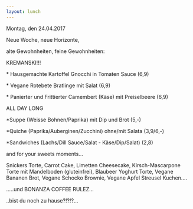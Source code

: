 ```yaml
---
layout: lunch
---
```



Montag, den 24.04.2017

Neue Woche, neue Horizonte,

alte Gewohnheiten, feine Gewohnheiten:

KREMANSKI!!!

\* Hausgemachte Kartoffel Gnocchi in Tomaten Sauce (6,9)

\* Vegane Rotebete Bratlinge mit Salat (6,9)

\* Panierter und Frittierter Camembert (K&auml;se) mit Preiselbeere (6,9)

ALL DAY LONG

\*Suppe (Weisse Bohnen/Paprika) mit Dip und Brot (5,-)

\*Quiche (Paprika/Auberginen/Zucchini) ohne/mit Salata (3,9/6,-)

\*Sandwiches (Lachs/Dill Sauce/Salat - K&auml;se/Dip/Salat) (2,8)

and for your sweets moments...

Snickers Torte, Carrot Cake, Limetten Cheesecake, Kirsch-Mascarpone Torte mit Mandelboden (gluteinfrei), Blaubeer Yoghurt Torte, Vegane Bananen Brot, Vegane Schocko Brownie, Vegane Apfel Streusel Kuchen....

.....und BONANZA COFFEE RULEZ...

..bist du noch zu hause?!?!?...
